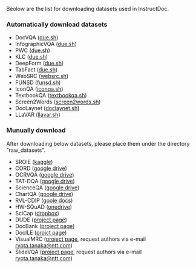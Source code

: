 Beolow are the list for downloading datasets used in InstructDoc.
### Automatically download datasets
- DocVQA ([due.sh](download_scripts/due.sh))
- InfographicVQA ([due.sh](download_scripts/due.sh))
- PWC ([due.sh](download_scripts/due.sh))
- KLC ([due.sh](download_scripts/due.sh))
- DeepForm ([due.sh](download_scripts/due.sh))
- TabFact ([due.sh](download_scripts/due.sh))
- WebSRC ([websrc.sh](download_scripts/websrc.sh))
- FUNSD ([funsd.sh](download_scripts/funsd.sh))
- IconQA ([iconqa.sh](download_scripts/iconqa.sh))
- TextbookQA ([textbookqa.sh](download_scripts/textbookqa.sh))
- Screen2Words ([screen2words.sh](download_scripts/screen2words.sh))
- DocLaynet ([doclaynet.sh](download_scripts/doclaynet.sh))
- LLaVAR ([llavar.sh](download_scripts/llavar.sh))

### Munually download 
After downloading below datasets, please place them under the directory "raw_datasets".
- SROIE ([kaggle](https://www.kaggle.com/datasets/urbikn/sroie-datasetv2))
- CORD ([google drive](https://drive.google.com/drive/folders/14OEWr86qotVBMAsWk7lymMytxn5u-kM6))
- OCRVQA ([google drive](https://drive.google.com/drive/folders/1_GYPY5UkUy7HIcR0zq3ZCFgeZN7BAfm_?usp=sharing))
- TAT-DQA ([google drive](https://drive.google.com/drive/folders/1SGpZyRWqycMd_dZim1ygvWhl5KdJYDR2))
- ScienceQA ([google drive](https://drive.google.com/drive/folders/1w8imCXWYn2LxajmGeGH_g5DaL2rabHev))
- ChartQA ([google drive](https://drive.google.com/file/d/17-aqtiq_KJ16PIGOp30W0y6OJNax6SVT/view))
- RVL-CDIP ([goole docs](https://docs.google.com/uc?id=0Bz1dfcnrpXM-MUt4cHNzUEFXcmc&export=download))
- HW-SQuAD ([onedrive](https://www.docvqa.org/datasets/benthamqa-and-hw-squad))
- SciCap ([dropbox](https://www.dropbox.com/s/t1sjqesl0pynaxo/scicap_data.zip?dl=0))
- DUDE ([project page](https://rrc.cvc.uab.es/?ch=23&com=introduction))
- DocBank ([project page](https://doc-analysis.github.io/docbank-page/index.html))
- DocILE ([projct page](https://docile.rossum.ai/))
- VisualMRC ([project page](https://github.com/nttmdlab-nlp/VisualMRC), request authors via e-mail ryota.tanaka@ntt.com)
- SlideVQA ([project page](https://github.com/nttmdlab-nlp/SlideVQA), request authors via e-mail ryota.tanaka@ntt.com)


